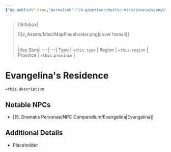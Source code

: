 ```yaml
---
{"dg-publish":true,"permalink":"/4-gazetteer/mystic-mire/janova/evangelina-s-residence/","noteIcon":""}
---
```



> [!infobox]
> 
> ![[z_Assets/Misc/MapPlaceholder.png\|cover hsmall]]
> ###### 
> |Key Stats|
> ---|---|
> Type | `=this.type` |
> Region | `=this.region` |
> Province | `=this.province` |

# Evangelina's Residence

 `=this.description`

## Notable NPCs 
- [[5. Dramatis Personae/NPC Compendium/Evangelina\|Evangelina]]

## Additional Details
- Placeholder


